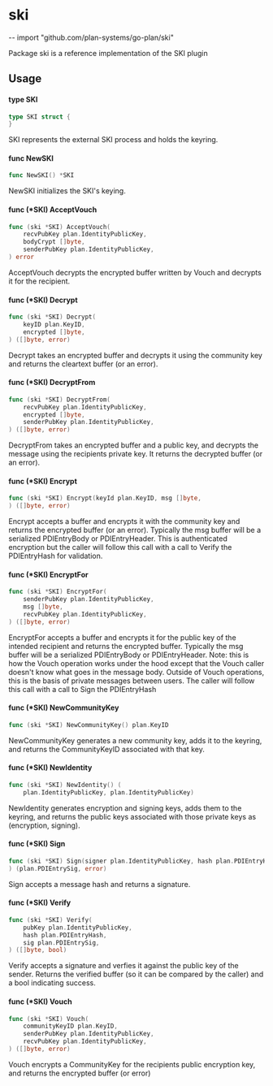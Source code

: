 # ski
--
    import "github.com/plan-systems/go-plan/ski"

Package ski is a reference implementation of the SKI plugin

## Usage

#### type SKI

```go
type SKI struct {
}
```

SKI represents the external SKI process and holds the keyring.

#### func  NewSKI

```go
func NewSKI() *SKI
```
NewSKI initializes the SKI's keying.

#### func (*SKI) AcceptVouch

```go
func (ski *SKI) AcceptVouch(
	recvPubKey plan.IdentityPublicKey,
	bodyCrypt []byte,
	senderPubKey plan.IdentityPublicKey,
) error
```
AcceptVouch decrypts the encrypted buffer written by Vouch and decrypts it for
the recipient.

#### func (*SKI) Decrypt

```go
func (ski *SKI) Decrypt(
	keyID plan.KeyID,
	encrypted []byte,
) ([]byte, error)
```
Decrypt takes an encrypted buffer and decrypts it using the community key and
returns the cleartext buffer (or an error).

#### func (*SKI) DecryptFrom

```go
func (ski *SKI) DecryptFrom(
	recvPubKey plan.IdentityPublicKey,
	encrypted []byte,
	senderPubKey plan.IdentityPublicKey,
) ([]byte, error)
```
DecryptFrom takes an encrypted buffer and a public key, and decrypts the message
using the recipients private key. It returns the decrypted buffer (or an error).

#### func (*SKI) Encrypt

```go
func (ski *SKI) Encrypt(keyId plan.KeyID, msg []byte,
) ([]byte, error)
```
Encrypt accepts a buffer and encrypts it with the community key and returns the
encrypted buffer (or an error). Typically the msg buffer will be a serialized
PDIEntryBody or PDIEntryHeader. This is authenticated encryption but the caller
will follow this call with a call to Verify the PDIEntryHash for validation.

#### func (*SKI) EncryptFor

```go
func (ski *SKI) EncryptFor(
	senderPubKey plan.IdentityPublicKey,
	msg []byte,
	recvPubKey plan.IdentityPublicKey,
) ([]byte, error)
```
EncryptFor accepts a buffer and encrypts it for the public key of the intended
recipient and returns the encrypted buffer. Typically the msg buffer will be a
serialized PDIEntryBody or PDIEntryHeader. Note: this is how the Vouch operation
works under the hood except that the Vouch caller doesn't know what goes in the
message body. Outside of Vouch operations, this is the basis of private messages
between users. The caller will follow this call with a call to Sign the
PDIEntryHash

#### func (*SKI) NewCommunityKey

```go
func (ski *SKI) NewCommunityKey() plan.KeyID
```
NewCommunityKey generates a new community key, adds it to the keyring, and
returns the CommunityKeyID associated with that key.

#### func (*SKI) NewIdentity

```go
func (ski *SKI) NewIdentity() (
	plan.IdentityPublicKey, plan.IdentityPublicKey)
```
NewIdentity generates encryption and signing keys, adds them to the keyring, and
returns the public keys associated with those private keys as (encryption,
signing).

#### func (*SKI) Sign

```go
func (ski *SKI) Sign(signer plan.IdentityPublicKey, hash plan.PDIEntryHash,
) (plan.PDIEntrySig, error)
```
Sign accepts a message hash and returns a signature.

#### func (*SKI) Verify

```go
func (ski *SKI) Verify(
	pubKey plan.IdentityPublicKey,
	hash plan.PDIEntryHash,
	sig plan.PDIEntrySig,
) ([]byte, bool)
```
Verify accepts a signature and verfies it against the public key of the sender.
Returns the verified buffer (so it can be compared by the caller) and a bool
indicating success.

#### func (*SKI) Vouch

```go
func (ski *SKI) Vouch(
	communityKeyID plan.KeyID,
	senderPubKey plan.IdentityPublicKey,
	recvPubKey plan.IdentityPublicKey,
) ([]byte, error)
```
Vouch encrypts a CommunityKey for the recipients public encryption key, and
returns the encrypted buffer (or error)
